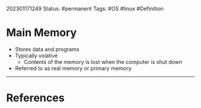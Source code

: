 202301171249
Status: #permanent
Tags: #OS #linux #Definition 

# Main Memory
- Stores data and programs
- Typically volative
    - Contents of the memory is lost when the computer is shut down
- Referred to as real memory or primary memory



---
# References